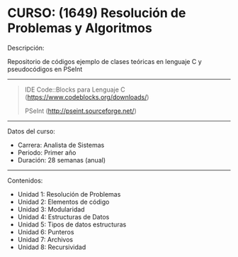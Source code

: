 # CURSO: (1649) Resolución de Problemas y Algoritmos

Descripción:

Repositorio de códigos ejemplo de clases teóricas en lenguaje C y pseudocódigos en PSeInt
___

> IDE Code::Blocks para Lenguaje C
> (https://www.codeblocks.org/downloads/)
>
> PSeInt (http://pseint.sourceforge.net/)

___
Datos del curso:
- Carrera: Analista de Sistemas
- Periodo: Primer año
- Duración: 28 semanas (anual)
____
Contenidos:
* Unidad 1: Resolución de Problemas
* Unidad 2: Elementos de código
* Unidad 3: Modularidad
* Unidad 4: Estructuras de Datos
* Unidad 5: Tipos de datos estructuras
* Unidad 6: Punteros
* Unidad 7: Archivos
* Unidad 8: Recursividad

